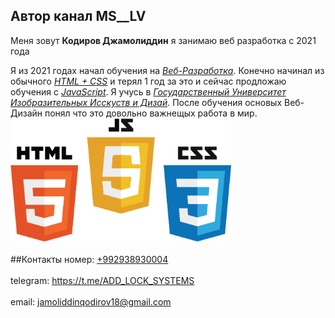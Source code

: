 ## Автор канал MS__LV 
Меня зовут **Кодиров Джамолиддин** я занимаю веб разработка с 2021 года 

Я из 2021 годах начал обучения на [*Веб-Разработка*](https://youtu.be/QuH3P3KLmqQ). Конечно начинал из обычного [*HTML + CSS*](https://youtu.be/BsQd9uOHjMM)  и терял 1 год за это и сейчас продложаю обучения с [*JavaScript*](https://youtu.be/wdViO9OcQzs). Я учусь в [*Государственный Университет Изобразительных Исскуств и Дизай*](http://www.ddstdt.tj/). После обучения основых Веб-Дизайн понял что это довольно важнещых работа в мир. <br>
<img style="width:70%" src="all.png" width=100%>
<br><br>
##Контакты
номер:    <a href="tel:+992938930004">+992938930004</a><br><br>
telegram: https://t.me/ADD_LOCK_SYSTEMS<br><br>
email: jamoliddinqodirov18@gmail.com
